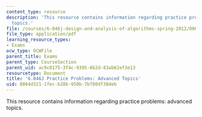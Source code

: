 ```yaml
---
content_type: resource
description: 'This resource contains information regarding practice problems: advanced
  topics.'
file: /courses/6-046j-design-and-analysis-of-algorithms-spring-2012/0064d3211fecb28b950b7bf80df38deb_MIT6_046JS12_prac_adv.pdf
file_type: application/pdf
learning_resource_types:
- Exams
ocw_type: OCWFile
parent_title: Exams
parent_type: CourseSection
parent_uid: ac9c0175-3f4c-9395-6b2d-83ab62ef3e13
resourcetype: Document
title: '6.046J Practice Problems: Advanced Topics'
uid: 0064d321-1fec-b28b-950b-7bf80df38deb
---
```

This resource contains information regarding practice problems: advanced topics.

